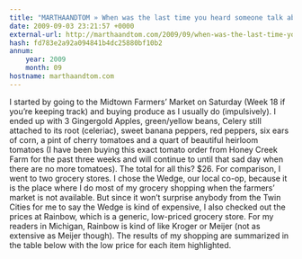 ```yaml
---
title: "MARTHAANDTOM » When was the last time you heard someone talk about the great bargain they found at a farmer’s market?"
date: 2009-09-03 23:21:57 +0000
external-url: http://marthaandtom.com/2009/09/when-was-the-last-time-you-heard-someone-talk-about-the-great-bargain-they-found-at-a-farmers-market/#
hash: fd783e2a92a094841b4dc25880bf10b2
annum:
    year: 2009
    month: 09
hostname: marthaandtom.com
---
```


I started by going to the Midtown Farmers’ Market on Saturday (Week 18 if you’re keeping track) and buying produce as I usually do (impulsively). I ended up with 3 Gingergold Apples, green/yellow beans, Celery still attached to its root (celeriac), sweet banana peppers, red peppers, six ears of corn, a pint of cherry tomatoes and a quart of beautiful heirloom tomatoes (I have been buying this exact tomato order from Honey Creek Farm for the past three weeks and will continue to until that sad day when there are no more tomatoes). The total for all this? $26.
For comparison, I went to two grocery stores. I chose the Wedge, our local co-op, because it is the place where I do most of my grocery shopping when the farmers’ market is not available. But since it won’t surprise anybody from the Twin Cities for me to say the Wedge is kind of expensive, I also checked out the prices at Rainbow, which is a generic, low-priced grocery store. For my readers in Michigan, Rainbow is kind of like Kroger or Meijer (not as extensive as Meijer though). The results of my shopping are summarized in the table below with the low price for each item highlighted.

